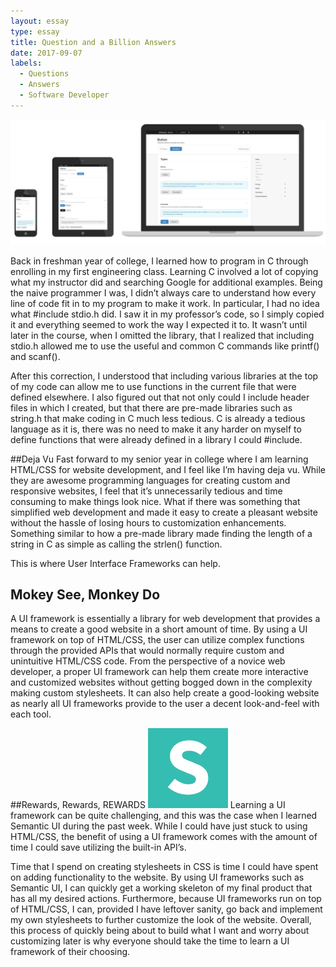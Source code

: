 ```yaml
---
layout: essay
type: essay
title: Question and a Billion Answers
date: 2017-09-07
labels:
  - Questions
  - Answers
  - Software Developer
---
```


<img class="ui large center floated image" src="../images/devices.png">

Back in freshman year of college, I learned how to program in C through enrolling in my first engineering class. Learning C involved a lot of copying what my instructor did and searching Google for additional examples. Being the naive programmer I was, I didn’t always care to understand how every line of code fit in to my program to make it work. In particular, I had no idea what #include stdio.h did. I saw it in my professor’s code, so I simply copied it and everything seemed to work the way I expected it to. It wasn’t until later in the course, when I omitted the library, that I realized that including stdio.h allowed me to use the useful and common C commands like printf() and scanf().

After this correction, I understood that including various libraries at the top of my code can allow me to use functions in the current file that were defined elsewhere. I also figured out that not only could I include header files in which I created, but that there are pre-made libraries such as string.h that make coding in C much less tedious. C is already a tedious language as it is, there was no need to make it any harder on myself to define functions that were already defined in a library I could #include.

##Deja Vu
Fast forward to my senior year in college where I am learning HTML/CSS for website development, and I feel like I’m having deja vu. While they are awesome programming languages for creating custom and responsive websites, I feel that it’s unnecessarily tedious and time consuming to make things look nice. What if there was something that simplified web development and made it easy to create a pleasant website without the hassle of losing hours to customization enhancements. Something similar to how a pre-made library made finding the length of a string in C as simple as calling the strlen() function.

This is where User Interface Frameworks can help.

## Mokey See, Monkey Do
A UI framework is essentially a library for web development that provides a means to create a good website in a short amount of time. By using a UI framework on top of HTML/CSS, the user can utilize complex functions through the provided APIs that would normally require custom and unintuitive HTML/CSS code. From the perspective of a novice web developer, a proper UI framework can help them create more interactive and customized websites without getting bogged down in the complexity making custom stylesheets. It can also help create a good-looking website as nearly all UI frameworks provide to the user a decent look-and-feel with each tool.


##Rewards, Rewards, REWARDS
<img class="ui small left image" src="../images/logo.png">
Learning a UI framework can be quite challenging, and this was the case when I learned Semantic UI during the past week. While I could have just stuck to using HTML/CSS, the benefit of using a UI framework comes with the amount of time I could save utilizing the built-in API’s.

Time that I spend on creating stylesheets in CSS is time I could have spent on adding functionality to the website. By using UI frameworks such as Semantic UI, I can quickly get a working skeleton of my final product that has all my desired actions. Furthermore, because UI frameworks run on top of HTML/CSS, I can, provided I have leftover sanity, go back and implement my own stylesheets to further customize the look of the website. Overall, this process of quickly being about to build what I want and worry about customizing later is why everyone should take the time to learn a UI framework of their choosing.
